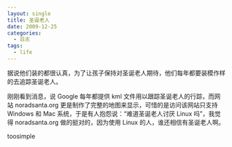 ```yaml
---
layout: single
title: 圣诞老人
date: 2009-12-25
categories:
  - 日志
tags:
  - life
---
```


据说他们装的都很认真，为了让孩子保持对圣诞老人期待，他们每年都要装模作样的去追踪圣诞老人。

刚刚看到消息，说 Google 每年都提供 kml 文件用以跟踪圣诞老人的行踪，而网站 noradsanta.org 更是制作了完整的地图来显示，可惜的是访问该网站只支持 Windows 和 Mac 系统，于是有人抱怨说：“难道圣诞老人讨厌 Linux 吗”，我觉得 noradsanta.org 做的挺对的，因为使用 Linux 的人，谁还相信有圣诞老人啊。

toosimple
